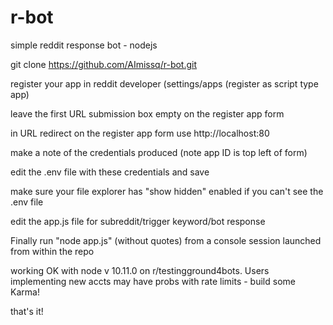 # r-bot
simple reddit response bot - nodejs

git clone https://github.com/AImissq/r-bot.git


register your app in reddit developer (settings/apps (register as script type app)

leave the first URL submission box empty on the register app form

in URL redirect on the register app form use http://localhost:80

make a note of the credentials produced (note app ID is top left of form)

edit the .env file with these credentials and save

make sure your file explorer has "show hidden" enabled if you can't see the .env file

edit the app.js file for subreddit/trigger keyword/bot response 

Finally run "node app.js" (without quotes) from a console session launched from within the repo

working OK with node v 10.11.0 on r/testingground4bots. Users implementing new accts may have probs with rate limits - build some Karma!

that's it!
